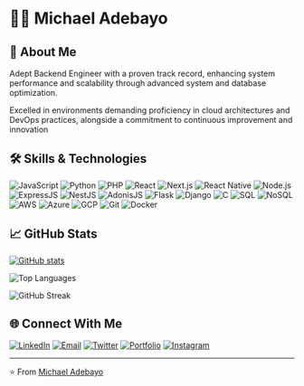 # 👨‍💻 Michael Adebayo

## 👋 About Me
Adept Backend Engineer with a proven track record, enhancing system
performance and scalability through advanced system and database optimization.

Excelled in environments
demanding proficiency in cloud architectures and DevOps practices, alongside a
commitment to continuous improvement and innovation

## 🛠️ Skills & Technologies
![JavaScript](https://img.shields.io/badge/-JavaScript-F7DF1E?style=flat-square&logo=javascript&logoColor=black)
![Python](https://img.shields.io/badge/-Python-3776AB?style=flat-square&logo=python&logoColor=white)
![PHP](https://img.shields.io/badge/-PHP-777BB4?style=flat-square&logo=php&logoColor=white)
![React](https://img.shields.io/badge/-React-61DAFB?style=flat-square&logo=react&logoColor=black)
![Next.js](https://img.shields.io/badge/-Next.js-000000?style=flat-square&logo=next.js&logoColor=white)
![React Native](https://img.shields.io/badge/-React_Native-61DAFB?style=flat-square&logo=react&logoColor=black)
![Node.js](https://img.shields.io/badge/-Node.js-339933?style=flat-square&logo=node.js&logoColor=white)
![ExpressJS](https://img.shields.io/badge/-Express.js-000000?style=flat-square&logo=express&logoColor=white)
![NestJS](https://img.shields.io/badge/-NestJS-E0234E?style=flat-square&logo=nestjs&logoColor=white)
![AdonisJS](https://img.shields.io/badge/-AdonisJS-5A45FF?style=flat-square&logo=adonisjs&logoColor=white)
![Flask](https://img.shields.io/badge/-Flask-000000?style=flat-square&logo=flask&logoColor=white)
![Django](https://img.shields.io/badge/-Django-092E20?style=flat-square&logo=django&logoColor=white)
![C](https://img.shields.io/badge/-C-A8B9CC?style=flat-square&logo=c&logoColor=black)
![SQL](https://img.shields.io/badge/-SQL-4479A1?style=flat-square&logo=mysql&logoColor=white)
![NoSQL](https://img.shields.io/badge/-NoSQL-4DB33D?style=flat-square&logo=mongodb&logoColor=white)
![AWS](https://img.shields.io/badge/-AWS-232F3E?style=flat-square&logo=amazon-aws&logoColor=white)
![Azure](https://img.shields.io/badge/-Azure-0089D6?style=flat-square&logo=microsoft-azure&logoColor=white)
![GCP](https://img.shields.io/badge/-GCP-4285F4?style=flat-square&logo=google-cloud&logoColor=white)
![Git](https://img.shields.io/badge/-Git-F05032?style=flat-square&logo=git&logoColor=white)
![Docker](https://img.shields.io/badge/-Docker-2496ED?style=flat-square&logo=docker&logoColor=white)

## 📈 GitHub Stats

[![GitHub stats](https://github-readme-stats-one-tau-18.vercel.app/api?username=mikerock51&show_icons=true&theme=radical)](https://github.com/mikerock51/github-readme-stats)

![Top Languages](https://github-readme-stats-one-tau-18.vercel.app/api/top-langs/?username=mikerock51&layout=compact&theme=radical)

![GitHub Streak](https://github-readme-streak-stats.herokuapp.com/?user=mikerock51&theme=radical)

## 🌐 Connect With Me
[![LinkedIn](https://img.shields.io/badge/-LinkedIn-0077B5?style=flat-square&logo=linkedin&logoColor=white)](https://www.linkedin.com/in/michael-adebayo-637507251)
[![Email](https://img.shields.io/badge/-Email-D14836?style=flat-square&logo=gmail&logoColor=white)](mailto:mikerockmusic51@gmail.com)
[![Twitter](https://img.shields.io/badge/-Twitter-1DA1F2?style=flat-square&logo=twitter&logoColor=white)](https://twitter.com/Mike_Rock1)
[![Portfolio](https://img.shields.io/badge/-Portfolio-000000?style=flat-square&logo=react&logoColor=white)](https://mike-rock-pearl.vercel.app)
[![Instagram](https://img.shields.io/badge/-Instagram-E4405F?style=flat-square&logo=instagram&logoColor=white)](https://www.instagram.com/mike_rock_musick)

---

⭐️ From [Michael Adebayo](https://github.com/mikerock51)
